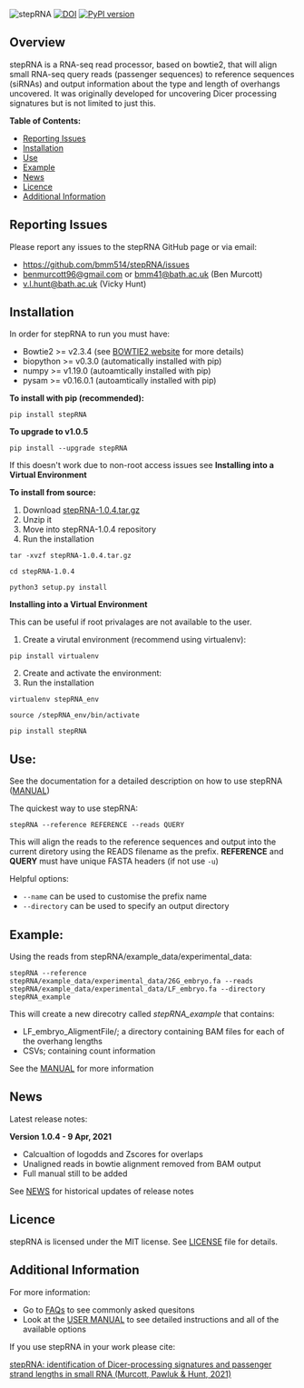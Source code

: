 ![stepRNA](stepRNAlogo.png)
[![DOI](https://zenodo.org/badge/331932770.svg)](https://zenodo.org/badge/latestdoi/331932770)
[![PyPI version](https://badge.fury.io/py/stepRNA.svg)](https://badge.fury.io/py/stepRNA)

## Overview

stepRNA is a RNA-seq read processor, based on bowtie2, that will align small RNA-seq query reads (passenger sequences) to reference sequences (siRNAs) and output information about the type and length of overhangs uncovered. It was originally developed for uncovering Dicer processing signatures but is not limited to just this.

**Table of Contents:**
- [Reporting Issues](#Reporting-Issues)
- [Installation](#Installation)
- [Use](#Use)
- [Example](#Example)
- [News](#News)
- [Licence](#Licence)
- [Additional Information](#Additional-Information)

## Reporting Issues

Please report any issues to the stepRNA GitHub page or via email:
- https://github.com/bmm514/stepRNA/issues
- benmurcott96@gmail.com or bmm41@bath.ac.uk (Ben Murcott)
- v.l.hunt@bath.ac.uk (Vicky Hunt)

## Installation

In order for stepRNA to run you must have:
- Bowtie2 >= v2.3.4 (see [BOWTIE2 website](http://bowtie-bio.sourceforge.net/bowtie2/index.shtml) for more details)
- biopython >= v0.3.0 (automatically installed with pip)
- numpy >= v1.19.0 (autoamtically installed with pip)
- pysam >= v0.16.0.1 (autoamtically installed with pip)

**To install with pip (recommended):**

```pip install stepRNA```


**To upgrade to v1.0.5**

```pip install --upgrade stepRNA```


If this doesn't work due to non-root access issues see **Installing into a Virtual Environment**

**To install from source:**

1) Download [stepRNA-1.0.4.tar.gz](https://pypi.org/project/stepRNA/#files)
2) Unzip it
3) Move into stepRNA-1.0.4 repository
4) Run the installation

```
tar -xvzf stepRNA-1.0.4.tar.gz

cd stepRNA-1.0.4

python3 setup.py install
```

**Installing into a Virtual Environment**

This can be useful if root privalages are not available to the user.

1) Create a virutal environment (recommend using virtualenv):

```pip install virtualenv```

2) Create and activate the environment:
3) Run the installation 

```
virtualenv stepRNA_env

source /stepRNA_env/bin/activate

pip install stepRNA
```

## Use:

See the documentation for a detailed description on how to use stepRNA ([MANUAL](URL_LINK))

The quickest way to use stepRNA:

```stepRNA --reference REFERENCE --reads QUERY```
 
This will align the reads to the reference sequences and output into the current diretory using the READS filename as the prefix. **REFERENCE** and **QUERY** must have unique FASTA headers (if not use ```-u```)

Helpful options:
- ```--name``` can be used to customise the prefix name
- ```--directory``` can be used to specify an output directory

## Example:

Using the reads from stepRNA/example_data/experimental_data:

```stepRNA --reference stepRNA/example_data/experimental_data/26G_embryo.fa --reads stepRNA/example_data/experimental_data/LF_embryo.fa --directory stepRNA_example```

This will create a new direcotry called *stepRNA_example* that contains:
- LF_embryo_AligmentFile/; a directory containing BAM files for each of the overhang lengths
- CSVs; containing count information

See the [MANUAL](URL_LINK) for more information

## News

Latest release notes:

**Version 1.0.4 - 9 Apr, 2021**

- Calcualtion of logodds and Zscores for overlaps
- Unaligned reads in bowtie alignment removed from BAM output 
- Full manual still to be added

See [NEWS](./NEWS.md) for historical updates of release notes

## Licence

stepRNA is licensed under the MIT license.  See [LICENSE](./LICENSE) file for details.

## Additional Information

For more information:
- Go to [FAQs](./FAQs.md) to see commonly asked quesitons
- Look at the [USER MANUAL](URL_LINK) to see detailed instructions and all of the available options

If you use stepRNA in your work please cite:

[stepRNA: identification of Dicer-processing signatures and passenger strand lengths in small RNA (Murcott, Pawluk & Hunt, 2021)](URL_LINK)
